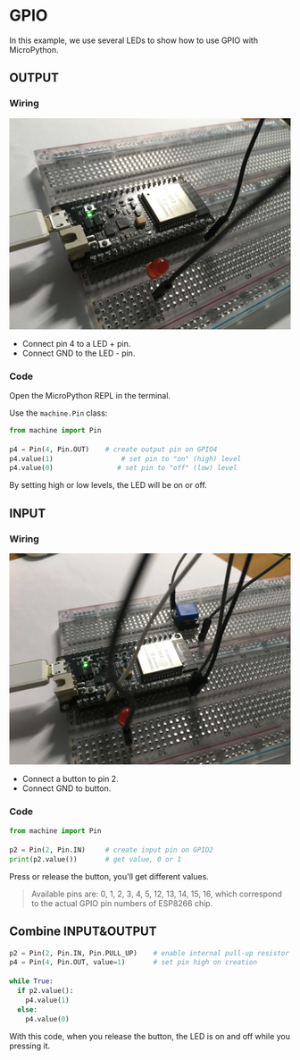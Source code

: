 # GPIO

In this example, we use several LEDs to show how to use GPIO with MicroPython.

## OUTPUT

### Wiring

![GPIO-OUTPUT](/static/GPIO/GPIO-OUTPUT.jpg)

- Connect pin 4 to a LED + pin.  
- Connect GND to the LED - pin.

### Code

Open the MicroPython REPL in the terminal.

Use the `machine.Pin` class:

```python
from machine import Pin

p4 = Pin(4, Pin.OUT)    # create output pin on GPIO4
p4.value(1)                 # set pin to "on" (high) level
p4.value(0)                # set pin to "off" (low) level
```

By setting high or low levels, the LED will be on or off.

## INPUT

### Wiring

![GPIO-INPUT](/static/GPIO/GPIO-INPUT.jpg)

- Connect a button to pin 2.
- Connect GND to button.

### Code

```python
from machine import Pin

p2 = Pin(2, Pin.IN)     # create input pin on GPIO2
print(p2.value())       # get value, 0 or 1
```

Press or release the button, you'll get different values.

> Available pins are: 0, 1, 2, 3, 4, 5, 12, 13, 14, 15, 16, which correspond to the actual GPIO pin numbers of ESP8266 chip.

## Combine INPUT&OUTPUT

```python
p2 = Pin(2, Pin.IN, Pin.PULL_UP)    # enable internal pull-up resistor
p4 = Pin(4, Pin.OUT, value=1)       # set pin high on creation

while True:
  if p2.value():
    p4.value(1)
  else:
    p4.value(0)
```

With this code, when you release the button, the LED is on and off while you pressing it.

